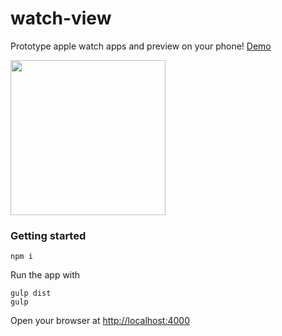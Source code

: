 # watch-view
Prototype apple watch apps and preview on your phone! [Demo](http://clintonhalpin.github.io/watch-view/dist/#/preview)

<img src="https://cloud.githubusercontent.com/assets/523933/7961131/4f1f9d3a-09ba-11e5-91fc-17ee22b5ad4f.png" width="248px">

### Getting started

```
npm i 
```
Run the app with

```
gulp dist
gulp
```

Open your browser at [http://localhost:4000](http://localhost:4000)
